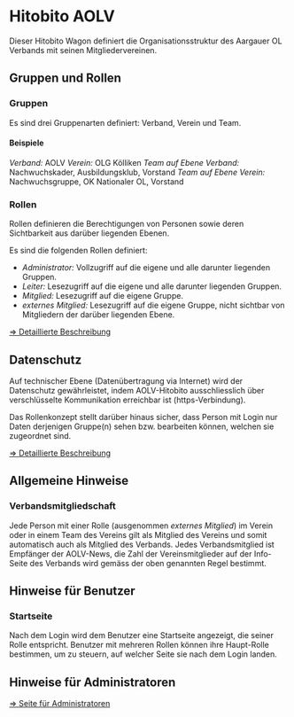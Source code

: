 # Hitobito AOLV
Dieser Hitobito Wagon definiert die Organisationsstruktur des Aargauer OL
Verbands mit seinen Mitgliedervereinen.

## Gruppen und Rollen
### Gruppen
Es sind drei Gruppenarten definiert: Verband, Verein und Team.

#### Beispiele
*Verband:* AOLV
*Verein:* OLG Kölliken
*Team auf Ebene Verband:* Nachwuchskader, Ausbildungsklub, Vorstand
*Team auf Ebene Verein:* Nachwuchsgruppe, OK Nationaler OL, Vorstand

### Rollen
Rollen definieren die Berechtigungen von Personen sowie deren Sichtbarkeit
aus darüber liegenden Ebenen.

Es sind die folgenden Rollen definiert:
* *Administrator:* Vollzugriff auf die eigene und alle darunter liegenden Gruppen.
* *Leiter:* Lesezugriff auf die eigene und alle darunter liegenden Gruppen.
* *Mitglied:* Lesezugriff auf die eigene Gruppe.
* *externes Mitglied:* Lesezugriff auf die eigene Gruppe, nicht sichtbar von
  Mitgliedern der darüber liegenden Ebene.

[=> Detaillierte Beschreibung](doc/roles.md)
    
## Datenschutz
Auf technischer Ebene (Datenübertragung via Internet) wird der Datenschutz
gewährleistet, indem AOLV-Hitobito ausschliesslich über verschlüsselte
Kommunikation erreichbar ist (https-Verbindung).

Das Rollenkonzept stellt darüber hinaus sicher, dass Person mit Login nur Daten
derjenigen Gruppe(n) sehen bzw. bearbeiten können, welchen sie zugeordnet sind.

[=> Detaillierte Beschreibung](doc/security.md)

## Allgemeine Hinweise
### Verbandsmitgliedschaft
Jede Person mit einer Rolle (ausgenommen _externes Mitglied_) im Verein oder in
einem Team des Vereins gilt als Mitglied des Vereins und somit automatisch auch
als Mitglied des Verbands. Jedes Verbandsmitglied ist Empfänger der AOLV-News,
die Zahl der Vereinsmitglieder auf der Info-Seite des Verbands wird gemäss der
oben genannten Regel bestimmt.

## Hinweise für Benutzer
### Startseite
Nach dem Login wird dem Benutzer eine Startseite angezeigt, die seiner Rolle
entspricht. Benutzer mit mehreren Rollen können ihre Haupt-Rolle bestimmen, um
zu steuern, auf welcher Seite sie nach dem Login landen.

## Hinweise für Administratoren
[=> Seite für Administratoren](doc/administrator.md)
